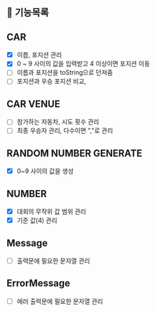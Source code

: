 ## 🚀 기능목록


## CAR
- [x] 이름, 포지션 관리
- [x] 0 ~ 9 사이의 값을 입력받고 4 이상이면 포지션 이동
- [ ] 이름과 포지션을 toString으로 던져줌
- [ ] 포지션과 우승 포지션 비교,

## CAR VENUE
- [ ] 참가하는 자동차, 시도 횟수 관리
- [ ] 최종 우승자 관리, 다수이면 ","로 관리

## RANDOM NUMBER GENERATE
- [x] 0~9 사이의 값을 생성

## NUMBER
- [x] 대회의 무작위 값 범위 관리
- [x] 기준 값(4) 관리

## Message
- [ ] 출력문에 필요한 문자열 관리

## ErrorMessage
- [ ] 에러 출력문에 필요한 문자열 관리